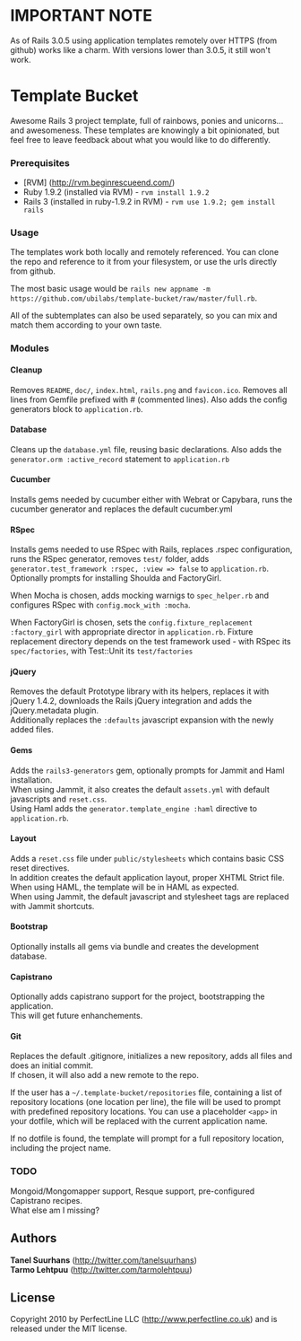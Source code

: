 # IMPORTANT NOTE #
As of Rails 3.0.5 using application templates remotely over HTTPS (from github) works like a charm. With versions lower than 3.0.5, it still won't work.

# Template Bucket

Awesome Rails 3 project template, full of rainbows, ponies and unicorns... and awesomeness.
These templates are knowingly a bit opinionated, but feel free to leave feedback about what you would like to do differently.

### Prerequisites

- [RVM] (http://rvm.beginrescueend.com/)
- Ruby 1.9.2 (installed via RVM) - `rvm install 1.9.2`
- Rails 3 (installed in ruby-1.9.2 in RVM) - `rvm use 1.9.2; gem install rails`

### Usage

The templates work both locally and remotely referenced.
You can clone the repo and reference to it from your filesystem, or use the urls directly from github.

The most basic usage would be `rails new appname -m https://github.com/ubilabs/template-bucket/raw/master/full.rb`. 

All of the subtemplates can also be used separately, so you can mix and match them according to your own taste.

### Modules
#### Cleanup
Removes `README`, `doc/`, `index.html`, `rails.png` and `favicon.ico`.
Removes all lines from Gemfile prefixed with # (commented lines).
Also adds the config generators block to `application.rb`.

#### Database
Cleans up the `database.yml` file, reusing basic declarations.
Also adds the `generator.orm :active_record` statement to `application.rb`

#### Cucumber
Installs gems needed by cucumber either with Webrat or Capybara, runs the cucumber generator and replaces the default cucumber.yml

#### RSpec
Installs gems needed to use RSpec with Rails, replaces .rspec configuration, runs the RSpec generator, removes `test/` folder, adds `generator.test_framework :rspec, :view => false` to `application.rb`.
Optionally prompts for installing Shoulda and FactoryGirl.

When Mocha is chosen, adds mocking warnigs to `spec_helper.rb` and configures RSpec with `config.mock_with :mocha`.

When FactoryGirl is chosen, sets the `config.fixture_replacement :factory_girl` with appropriate director in `application.rb`.
Fixture replacement directory depends on the test framework used - with RSpec its `spec/factories`, with Test::Unit its `test/factories`

#### jQuery
Removes the default Prototype library with its helpers, replaces it with jQuery 1.4.2, downloads the Rails jQuery integration and adds the jQuery.metadata plugin.  
Additionally replaces the `:defaults` javascript expansion with the newly added files.

#### Gems
Adds the `rails3-generators` gem, optionally prompts for Jammit and Haml installation.  
When using Jammit, it also creates the default `assets.yml` with default javascripts and `reset.css`.  
Using Haml adds the `generator.template_engine :haml` directive to `application.rb`.

#### Layout
Adds a `reset.css` file under `public/stylesheets` which contains basic CSS reset directives.  
In addition creates the default application layout, proper XHTML Strict file.  
When using HAML, the template will be in HAML as expected.  
When using Jammit, the default javascript and stylesheet tags are replaced with Jammit shortcuts.

#### Bootstrap
Optionally installs all gems via bundle and creates the development database.

#### Capistrano
Optionally adds capistrano support for the project, bootstrapping the application.  
This will get future enhanchements.

#### Git
Replaces the default .gitignore, initializes a new repository, adds all files and does an initial commit.  
If chosen, it will also add a new remote to the repo.  

If the user has a `~/.template-bucket/repositories` file, containing a list of repository locations (one location per line), the file will be used to prompt with predefined repository locations. You can use a placeholder `<app>` in your dotfile, which will be replaced with the current application name.

If no dotfile is found, the template will prompt for a full repository location, including the project name.

### TODO
Mongoid/Mongomapper support, Resque support, pre-configured Capistrano recipes.  
What else am I missing?

## Authors

**Tanel Suurhans** (<http://twitter.com/tanelsuurhans>)  
**Tarmo Lehtpuu** (<http://twitter.com/tarmolehtpuu>)

## License
Copyright 2010 by PerfectLine LLC (<http://www.perfectline.co.uk>) and is released under the MIT license.
